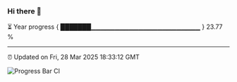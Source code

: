 ### Hi there 👋

⏳ Year progress { ███████▁▁▁▁▁▁▁▁▁▁▁▁▁▁▁▁▁▁▁▁▁▁▁ } 23.77 %

---

⏰ Updated on Fri, 28 Mar 2025 18:33:12 GMT

![Progress Bar CI](https://github.com/ZhaoGui/ZhaoGui/workflows/Progress%20Bar%20CI/badge.svg)
